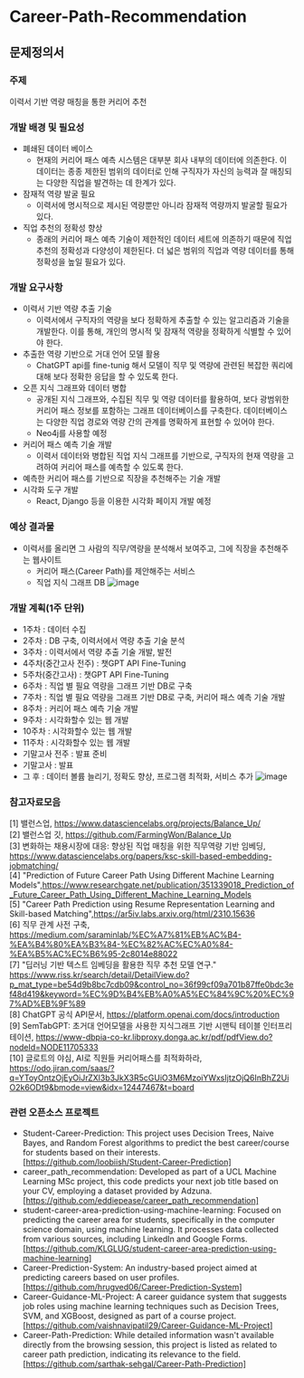 # Career-Path-Recommendation

## 문제정의서  
### 주제  
이력서 기반 역량 매칭을 통한 커리어 추천
### 개발 배경 및 필요성  
+ 폐쇄된 데이터 베이스
  - 현재의 커리어 패스 예측 시스템은 대부분 회사 내부의 데이터에 의존한다. 이 데이터는 종종 제한된 범위의 데이터로 인해 구직자가 자신의 능력과 잘 매칭되는 다양한 직업을 발견하는 데 한계가 있다.
+ 잠재적 역량 발굴 필요
  - 이력서에 명시적으로 제시된 역량뿐만 아니라 잠재적 역량까지 발굴할 필요가 있다.
+ 직업 추천의 정확성 향상
  - 종래의 커리어 패스 예측 기술이 제한적인 데이터 세트에 의존하기 때문에 직업 추천의 정확성과 다양성이 제한된다. 더 넓은 범위의 직업과 역량 데이터를 통해 정확성을 높일 필요가 있다.
  
### 개발 요구사항
+ 이력서 기반 역량 추출 기술
  - 이력서에서 구직자의 역량을 보다 정확하게 추출할 수 있는 알고리즘과 기술을 개발한다. 이를 통해, 개인의 명시적 및 잠재적 역량을 정확하게 식별할 수 있어야 한다.
+ 추출한 역량 기반으로 거대 언어 모델 활용
  - ChatGPT api를 fine-tunig 해서 모델이 직무 및 역량에 관련된 복잡한 쿼리에 대해 보다 정확한 응답을 할 수 있도록 한다.
+ 오픈 지식 그래프와 데이터 병합
  - 공개된 지식 그래프와, 수집된 직무 및 역량 데이터를 활용하여, 보다 광범위한 커리어 패스 정보를 포함하는 그래프 데이터베이스를 구축한다. 데이터베이스는 다양한 직업 경로와 역량 간의 관계를 명확하게 표현할 수 있어야 한다.
  - Neo4j를 사용할 예정
+ 커리어 패스 예측 기술 개발
  - 이력서 데이터와 병합된 직업 지식 그래프를 기반으로, 구직자의 현재 역량을 고려하여 커리어 패스를 예측할 수 있도록 한다.
+	예측한 커리어 패스를 기반으로 직장을 추천해주는 기술 개발
+ 시각화 도구 개발
  - React, Django 등을 이용한 시각화 페이지 개발 예정
 
### 예상 결과물
+ 이력서를 올리면 그 사람의 직무/역량을 분석해서 보여주고, 그에 직장을 추천해주는 웹사이트
  - 커리어 패스(Career Path)를 제안해주는 서비스
  -	직업 지식 그래프 DB
![image](https://github.com/JeMinMoon/Career-Path-Recommendation/assets/100757595/e1b36a9e-127d-4c1c-91fc-144c0e28cbe1)


### 개발 계획(1주 단위)
-	1주차 : 데이터 수집
-	2주차 : DB 구축, 이력서에서 역량 추출 기술 분석
-	3주차 : 이력서에서 역량 추출 기술 개발, 발전
-	4주차(중간고사 전주) : 챗GPT API Fine-Tuning
-	5주차(중간고사) : 챗GPT API Fine-Tuning
-	6주차 : 직업 별 필요 역량을 그래프 기반 DB로 구축
-	7주차 : 직업 별 필요 역량을 그래프 기반 DB로 구축, 커리어 패스 예측 기술 개발
-	8주차 : 커리어 패스 예측 기술 개발
-	9주차 : 시각화할수 있는 웹 개발
-	10주차 : 시각화할수 있는 웹 개발
-	11주차 : 시각화할수 있는 웹 개발
-	기말고사 전주 : 발표 준비
-	기말고사 : 발표
-	그 후 : 데이터 볼륨 늘리기, 정확도 향상, 프로그램 최적화, 서비스 추가
![image](https://github.com/JeMinMoon/Career-Path-Recommendation/assets/100757595/28db01e9-8de8-49af-a041-7b10e0f574d7)


### 참고자료모음
[1] 밸런스업, https://www.datasciencelabs.org/projects/Balance_Up/  
[2] 밸런스업 깃, https://github.com/FarmingWon/Balance_Up   
[3] 변화하는 채용시장에 대응: 향상된 직업 매칭을 위한 직무역량 기반 임베딩, https://www.datasciencelabs.org/papers/ksc-skill-based-embedding-jobmatching/    
[4] "Prediction of Future Career Path Using Different Machine Learning Models",https://www.researchgate.net/publication/351339018_Prediction_of_Future_Career_Path_Using_Different_Machine_Learning_Models  
[5] "Career Path Prediction using Resume Representation Learning and Skill-based Matching",https://ar5iv.labs.arxiv.org/html/2310.15636  
[6] 직무 관계 사전 구축, https://medium.com/saraminlab/%EC%A7%81%EB%AC%B4-%EA%B4%80%EA%B3%84-%EC%82%AC%EC%A0%84-%EA%B5%AC%EC%B6%95-2c8014e88022  
[7] "딥러닝 기반 텍스트 임베딩을 활용한 직무 추천 모델 연구." https://www.riss.kr/search/detail/DetailView.do?p_mat_type=be54d9b8bc7cdb09&control_no=36f99cf09a701b87ffe0bdc3ef48d419&keyword=%EC%9D%B4%EB%A0%A5%EC%84%9C%20%EC%97%AD%EB%9F%89  
[8] ChatGPT 공식 API문서, https://platform.openai.com/docs/introduction  
[9] SemTabGPT:  초거대  언어모델을  사용한 지식그래프  기반  시맨틱  테이블  인터프리테이션, https://www-dbpia-co-kr.libproxy.donga.ac.kr/pdf/pdfView.do?nodeId=NODE11705333  
[10] 글로트의 야심, AI로 직원들 커리어패스를 최적화하라, https://odo.jiran.com/saas/?q=YToyOntzOjEyOiJrZXl3b3JkX3R5cGUiO3M6MzoiYWxsIjtzOjQ6InBhZ2UiO2k6ODt9&bmode=view&idx=12447467&t=board  
  
### 관련 오픈소스 프로젝트
- Student-Career-Prediction: This project uses Decision Trees, Naive Bayes, and Random Forest algorithms to predict the best career/course for students based on their interests. [https://github.com/loobiish/Student-Career-Prediction]
- career_path_recommendation: Developed as part of a UCL Machine Learning MSc project, this code predicts your next job title based on your CV, employing a dataset provided by Adzuna.​ [https://github.com/eddiepease/career_path_recommendation]
- student-career-area-prediction-using-machine-learning: Focused on predicting the career area for students, specifically in the computer science domain, using machine learning. It processes data collected from various sources, including LinkedIn and Google Forms.​ [https://github.com/KLGLUG/student-career-area-prediction-using-machine-learning]
- Career-Prediction-System: An industry-based project aimed at predicting careers based on user profiles. [https://github.com/hrugved06/Career-Prediction-System]
- Career-Guidance-ML-Project: A career guidance system that suggests job roles using machine learning techniques such as Decision Trees, SVM, and XGBoost, designed as part of a course project​. [https://github.com/vaishnavipatil29/Career-Guidance-ML-Project]
- Career-Path-Prediction: While detailed information wasn't available directly from the browsing session, this project is listed as related to career path prediction, indicating its relevance to the field​. [https://github.com/sarthak-sehgal/Career-Path-Prediction]
